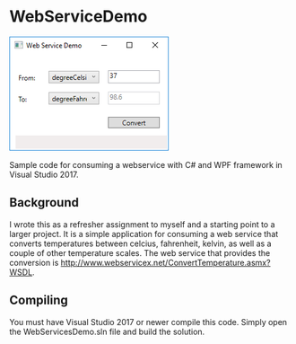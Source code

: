 # WebServiceDemo
![](https://github.com/spottsr/WebServiceDemo/blob/master/images/WebServiceDemo.PNG)


Sample code for consuming a webservice with C# and WPF framework in Visual Studio 2017.

## Background
I wrote this as a refresher assignment to myself and a starting point to a larger project.  It is a simple application for consuming a web service that converts temperatures between celcius, fahrenheit, kelvin, as well as a couple of other temperature scales.  The web service that provides the conversion is http://www.webservicex.net/ConvertTemperature.asmx?WSDL.
## Compiling
You must have Visual Studio 2017 or newer compile this code.  Simply open the WebServicesDemo.sln file and build the solution.
